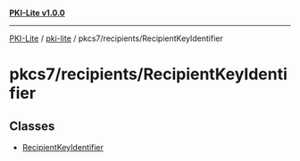 [**PKI-Lite v1.0.0**](../../../../README.md)

---

[PKI-Lite](../../../../README.md) / [pki-lite](../../../README.md) / pkcs7/recipients/RecipientKeyIdentifier

# pkcs7/recipients/RecipientKeyIdentifier

## Classes

- [RecipientKeyIdentifier](classes/RecipientKeyIdentifier.md)
